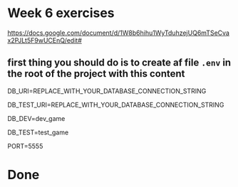# Week 6 exercises
https://docs.google.com/document/d/1W8b6hihu1WyTduhzejUQ6mTSeCvax2PJLt5F9wUCEnQ/edit#

## first thing you should do is to create af file `.env` in the root of the project with this content

DB_URI=REPLACE_WITH_YOUR_DATABASE_CONNECTION_STRING

DB_TEST_URI=REPLACE_WITH_YOUR_DATABASE_CONNECTION_STRING

DB_DEV=dev_game

DB_TEST=test_game

PORT=5555

# Done
